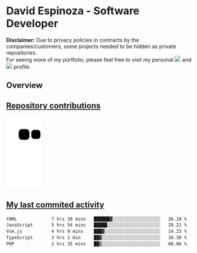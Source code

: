 # David Espinoza - Software Developer
<div id="links">
  <p>
    <strong>Disclaimer:</strong> Due to privacy policies in contracts by the companies/customers, some projects needed to be hidden as private repositories. <br />
For seeing more of my portfolio, please feel free to visit my personal <a href="https://davidespinoza.dev" target="_blank"><img src="https://img.shields.io/badge/website-000000?style=for-the-badge&logo=About.me&logoColor=white" target="_blank"></a> and <a href="https://www.linkedin.com/in/despinozap" target="_blank"><img src="https://img.shields.io/badge/LinkedIn-0077B5?style=for-the-badge&logo=linkedin&logoColor=white" target="_blank"></a> profile.
  </p>
</div>

## Overview

<div id="stats">
  <a href="https://github.com/despinozap">
  <!--
    <img height="180em" style="margin: 0em 10em;" src="https://github-readme-stats.vercel.app/api?username=despinozap&show_icons=true&include_all_commits=true&count_private=true&theme=default"/>
    <img height="180em" style="margin: 0em 10em;" src="https://github-readme-stats.vercel.app/api/top-langs/?username=despinozap&layout=compact&langs_count=7&theme=default"/>
  -->
</div>
 
## Repository contributions
<div id="snake"> 

  ![Snake animation](https://github.com/despinozap/despinozap/blob/output/github-contribution-grid-snake.svg)
</div>

## My last commited activity
<!--START_SECTION:waka-->

```txt
YAML             7 hrs 38 mins   ██████▓░░░░░░░░░░░░░░░░░░   26.18 %
JavaScript       5 hrs 54 mins   █████░░░░░░░░░░░░░░░░░░░░   20.21 %
Vue.js           4 hrs 9 mins    ███▓░░░░░░░░░░░░░░░░░░░░░   14.23 %
TypeScript       3 hrs 1 min     ██▓░░░░░░░░░░░░░░░░░░░░░░   10.38 %
PHP              2 hrs 35 mins   ██▒░░░░░░░░░░░░░░░░░░░░░░   08.86 %
```

<!--END_SECTION:waka-->
